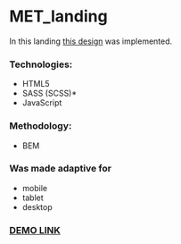 # MET_landing

In this landing [this design](https://www.figma.com/file/lSR1m42L9YwzQwzzxKwHpw/THE-MET?node-id=8590%3A29) was implemented.

### Technologies:
- HTML5
- SASS (SCSS)* 
- JavaScript

### Methodology:
- BEM

### Was made adaptive for
- mobile
- tablet
- desktop

### [DEMO LINK](https://lizapolokhina.github.io/MET_landing/)
